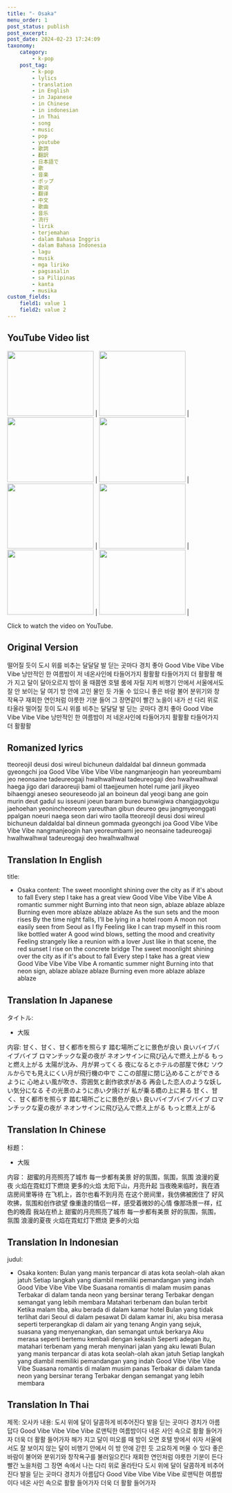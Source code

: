 ```yaml
---
title: "- Osaka"
menu_order: 1
post_status: publish
post_excerpt: 
post_date: 2024-02-23 17:24:09
taxonomy:
    category:
        - k-pop
    post_tag:
        - k-pop
        - lylics
        - translation
        - in English
        - in Japanese
        - in Chinese
        - in indonesian
        - in Thai
        - song
        - music
        - pop
        - youtube
        - 歌詞
        - 翻訳
        - 日本語で
        - 歌
        - 音楽
        - ポップ
        - 歌词
        - 翻译
        - 中文
        - 歌曲
        - 音乐
        - 流行
        - lirik
        - terjemahan
        - dalam Bahasa Inggris
        - dalam Bahasa Indonesia
        - lagu
        - musik
        - mga liriko
        - pagsasalin
        - sa Pilipinas
        - kanta
        - musika
custom_fields:
    field1: value 1
    field2: value 2
---
```


## YouTube Video list
 [<img src='http://img.youtube.com/vi/v8FMWw6Bs2g/0.jpg' width='200' height='150'>](https://youtu.be/v8FMWw6Bs2g) | [<img src='http://img.youtube.com/vi/Ml5smnK5Taw/0.jpg' width='200' height='150'>](https://youtu.be/Ml5smnK5Taw) | [<img src='http://img.youtube.com/vi/lCjunScnYbk/0.jpg' width='200' height='150'>](https://youtu.be/lCjunScnYbk) | [<img src='http://img.youtube.com/vi/c5j_wdQjzzE/0.jpg' width='200' height='150'>](https://youtu.be/c5j_wdQjzzE) | [<img src='http://img.youtube.com/vi/PB-twir0LRI/0.jpg' width='200' height='150'>](https://youtu.be/PB-twir0LRI) |
 [<img src='http://img.youtube.com/vi/VTSIrwHUZ-M/0.jpg' width='200' height='150'>](https://youtu.be/VTSIrwHUZ-M) | [<img src='http://img.youtube.com/vi/oOhPpZQzYjQ/0.jpg' width='200' height='150'>](https://youtu.be/oOhPpZQzYjQ) | [<img src='http://img.youtube.com/vi/3mRgTn6K5Xc/0.jpg' width='200' height='150'>](https://youtu.be/3mRgTn6K5Xc) |

Click to watch the video on YouTube.
## Original Version
떨어질 듯이 도시 위를 비추는 달달달 
발 딛는 곳마다 경치 좋아 
Good Vibe Vibe Vibe Vibe
낭만적인 한 여름밤이 
저 네온사인에 타들어가지 활활활 
타들어가지 더 활활활 
해가 지고 달이 달아오르지 
밤이 올 때쯤엔 호텔 룸에 자릴 지켜 
비행기 안에서 서울에서도 잘 안 보이는 달 
여기 방 안에 고인 물인 듯 가둘 수 있으니 
좋은 바람 불어 분위기와 창작욕구 
재회한 연인처럼 야릇한 기분 들어 
그 장면같이 빨간 노을이 
내가 선 다리 위로 타올라 
떨어질 듯이 도시 위를 비추는 달달달 
발 딛는 곳마다 경치 좋아 
Good Vibe Vibe Vibe Vibe
낭만적인 한 여름밤이 
저 네온사인에 타들어가지 활활활 
타들어가지 더 활활활 



## Romanized lyrics
tteoreojil deusi dosi wireul bichuneun daldaldal 
bal dinneun gommada gyeongchi joa 
Good Vibe Vibe Vibe Vibe 
nangmanjeogin han yeoreumbami 
jeo neonsaine tadeureogaji hwalhwalhwal 
tadeureogaji deo hwalhwalhwal 
haega jigo dari daraoreuji 
bami ol ttaejjeumen hotel rume jaril jikyeo 
bihaenggi aneseo seoureseodo jal an boineun dal 
yeogi bang ane goin murin deut gadul su isseuni 
joeun baram bureo bunwigiwa changjagyokgu 
jaehoehan yeonincheoreom yareuthan gibun deureo 
geu jangmyeonggati ppalgan noeuri 
naega seon dari wiro taolla 
tteoreojil deusi dosi wireul bichuneun daldaldal 
bal dinneun gommada gyeongchi joa 
Good Vibe Vibe Vibe Vibe 
nangmanjeogin han yeoreumbami 
jeo neonsaine tadeureogaji hwalhwalhwal 
tadeureogaji deo hwalhwalhwal 



## Translation In English
title:
- Osaka
content:
The sweet moonlight shining over the city as if it's about to fall
Every step I take has a great view
Good Vibe Vibe Vibe Vibe
A romantic summer night
Burning into that neon sign, ablaze ablaze ablaze
Burning even more ablaze ablaze ablaze
As the sun sets and the moon rises
By the time night falls, I'll be lying in a hotel room
A moon not easily seen from Seoul as I fly
Feeling like I can trap myself in this room like bottled water
A good wind blows, setting the mood and creativity
Feeling strangely like a reunion with a lover
Just like in that scene, the red sunset
I rise on the concrete bridge
The sweet moonlight shining over the city as if it's about to fall
Every step I take has a great view
Good Vibe Vibe Vibe Vibe
A romantic summer night
Burning into that neon sign, ablaze ablaze ablaze
Burning even more ablaze ablaze ablaze
## Translation In Japanese
タイトル:
- 大阪

内容:
甘く、甘く、甘く都市を照らす
踏む場所ごとに景色が良い
良いバイブバイブバイブ
ロマンチックな夏の夜が
ネオンサインに飛び込んで燃え上がる
もっと燃え上がる
太陽が沈み、月が昇ってくる
夜になるとホテルの部屋で休む
ソウルからでも見えにくい月が飛行機の中で
ここの部屋に閉じ込めることができるように
心地よい風が吹き、雰囲気と創作欲求がある
再会した恋人のような妖しい気分になる
その光景のように赤い夕焼けが
私が乗る橋の上に昇る
甘く、甘く、甘く都市を照らす
踏む場所ごとに景色が良い
良いバイブバイブバイブ
ロマンチックな夏の夜が
ネオンサインに飛び込んで燃え上がる
もっと燃え上がる
## Translation In Chinese
标题：
- 大阪

内容：
甜蜜的月亮照亮了城市
每一步都有美景
好的氛围，氛围，氛围
浪漫的夏夜
火焰在霓虹灯下燃烧
更多的火焰
太阳下山，月亮升起
当夜晚来临时，我在酒店房间里等待
在飞机上，首尔也看不到月亮
在这个房间里，我仿佛被困住了
好风吹拂，氛围和创作欲望
像重逢的情侣一样，感受着微妙的心情
像那场景一样，红色的晚霞
我站在桥上
甜蜜的月亮照亮了城市
每一步都有美景
好的氛围，氛围，氛围
浪漫的夏夜
火焰在霓虹灯下燃烧
更多的火焰
## Translation In Indonesian
judul:  
- Osaka
konten: 
Bulan yang manis terpancar di atas kota seolah-olah akan jatuh 
Setiap langkah yang diambil memiliki pemandangan yang indah 
Good Vibe Vibe Vibe Vibe
Suasana romantis di malam musim panas 
Terbakar di dalam tanda neon yang bersinar terang 
Terbakar dengan semangat yang lebih membara 
Matahari terbenam dan bulan terbit 
Ketika malam tiba, aku berada di dalam kamar hotel 
Bulan yang tidak terlihat dari Seoul di dalam pesawat 
Di dalam kamar ini, aku bisa merasa seperti terperangkap di dalam air yang tenang 
Angin yang sejuk, suasana yang menyenangkan, dan semangat untuk berkarya 
Aku merasa seperti bertemu kembali dengan kekasih 
Seperti adegan itu, matahari terbenam yang merah menyinari jalan yang aku lewati 
Bulan yang manis terpancar di atas kota seolah-olah akan jatuh 
Setiap langkah yang diambil memiliki pemandangan yang indah 
Good Vibe Vibe Vibe Vibe
Suasana romantis di malam musim panas 
Terbakar di dalam tanda neon yang bersinar terang 
Terbakar dengan semangat yang lebih membara
## Translation In Thai
제목: 오사카
내용:
도시 위에 달이 달콤하게 비추어진다
발을 딛는 곳마다 경치가 아름답다
Good Vibe Vibe Vibe Vibe
로맨틱한 여름밤이다
네온 사인 속으로 활활 들어가자
더욱 더 활활 들어가자
해가 지고 달이 떠오를 때
밤이 오면 호텔 방에서 쉬자
서울에서도 잘 보이지 않는 달이 비행기 안에서
이 방 안에 갇힌 듯 고요하게 머물 수 있다
좋은 바람이 불어와 분위기와 창작욕구를 불러일으킨다
재회한 연인처럼 야릇한 기분이 든다
빨간 노을처럼 그 장면 속에서
나는 다리 위로 올라탄다
도시 위에 달이 달콤하게 비추어진다
발을 딛는 곳마다 경치가 아름답다
Good Vibe Vibe Vibe Vibe
로맨틱한 여름밤이다
네온 사인 속으로 활활 들어가자
더욱 더 활활 들어가자
